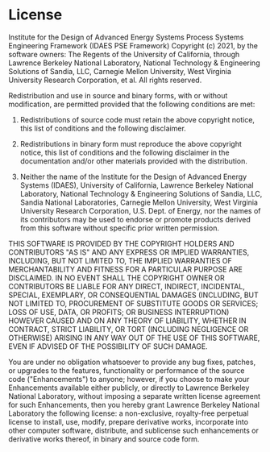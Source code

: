 License
=======

Institute for the Design of Advanced Energy Systems Process Systems Engineering
Framework (IDAES PSE Framework) Copyright (c) 2021, by the software owners: The
Regents of the University of California, through Lawrence Berkeley National
Laboratory,  National Technology & Engineering Solutions of Sandia, LLC,
Carnegie Mellon University, West Virginia University Research Corporation, et al.
All rights reserved.

Redistribution and use in source and binary forms, with or without modification,
are permitted provided that the following conditions are met:

1. Redistributions of source code must retain the above copyright notice, this
list of conditions and the following disclaimer.

2. Redistributions in binary form must reproduce the above copyright notice,
this list of conditions and the following disclaimer in the documentation and/or
other materials provided with the distribution.

3. Neither the name of the Institute for the Design of Advanced Energy Systems
(IDAES), University of California, Lawrence Berkeley National Laboratory,
National Technology & Engineering Solutions of Sandia, LLC, Sandia National
Laboratories, Carnegie Mellon University, West Virginia University Research
Corporation, U.S. Dept. of Energy, nor the names of its contributors may be used
to endorse or promote products derived from this software without specific
prior written permission.


THIS SOFTWARE IS PROVIDED BY THE COPYRIGHT HOLDERS AND CONTRIBUTORS "AS IS" AND
ANY EXPRESS OR IMPLIED WARRANTIES, INCLUDING, BUT NOT LIMITED TO, THE IMPLIED
WARRANTIES OF MERCHANTABILITY AND FITNESS FOR A PARTICULAR PURPOSE ARE
DISCLAIMED. IN NO EVENT SHALL THE COPYRIGHT OWNER OR CONTRIBUTORS BE LIABLE FOR
ANY DIRECT, INDIRECT, INCIDENTAL, SPECIAL, EXEMPLARY, OR CONSEQUENTIAL DAMAGES
(INCLUDING, BUT NOT LIMITED TO, PROCUREMENT OF SUBSTITUTE GOODS OR SERVICES;
LOSS OF USE, DATA, OR PROFITS; OR BUSINESS INTERRUPTION) HOWEVER CAUSED AND ON
ANY THEORY OF LIABILITY, WHETHER IN CONTRACT, STRICT LIABILITY, OR TORT
(INCLUDING NEGLIGENCE OR OTHERWISE) ARISING IN ANY WAY OUT OF THE USE OF THIS
SOFTWARE, EVEN IF ADVISED OF THE POSSIBILITY OF SUCH DAMAGE.

You are under no obligation whatsoever to provide any bug fixes, patches, or
upgrades to the features, functionality or performance of the source code
("Enhancements") to anyone; however, if you choose to make your Enhancements
available either publicly, or directly to Lawrence Berkeley National Laboratory,
without imposing a separate written license agreement for such Enhancements,
then you hereby grant Lawrence Berkeley National Laboratory the following
license: a  non-exclusive, royalty-free perpetual license to install, use,
modify, prepare derivative works, incorporate into other computer software,
distribute, and sublicense such enhancements or derivative works thereof, in
binary and source code form.
